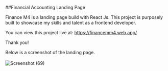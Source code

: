 ##Financial Accounting Landing Page

Finance M4 is a landing page build with React Js. This project is purposely built to showcase my skills and talent as a frontend developer.

You can view this project live at: https://financemm4.web.app/

Thank you!

Below is a screenshot of the landing page. 
<br>
<br>
![Screenshot (69)](https://user-images.githubusercontent.com/41665201/125662452-8972496f-6e05-46bc-80f4-801fa29148ac.png)
